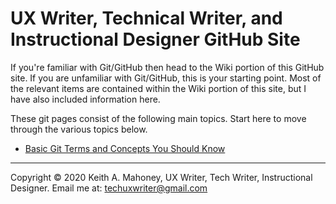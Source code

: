 # UX Writer, Technical Writer, and Instructional Designer GitHub Site

If you're familiar with Git/GitHub then head to the Wiki portion of this GitHub site. If you are unfamiliar with Git/GitHub,  this is your starting point. Most of the relevant items are contained within the Wiki portion of this site, but I have also included information here. 

These git pages consist of the following main topics. Start here to move through the various topics below.

* [Basic Git Terms and Concepts You Should Know](concepts.md)

----------------------

Copyright © 2020 Keith A. Mahoney, UX Writer, Tech Writer, Instructional Designer. Email me at: techuxwriter@gmail.com
